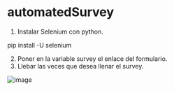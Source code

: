 # automatedSurvey

1. Instalar Selenium con python.

pip install -U selenium

2. Poner en la variable survey el enlace del formulario.
3. Llebar las veces que desea llenar el survey.

![image](https://github.com/rcentenoc/automatedSurvey/assets/73005760/68291d13-1e55-40e9-b478-7528a883bb0d)


